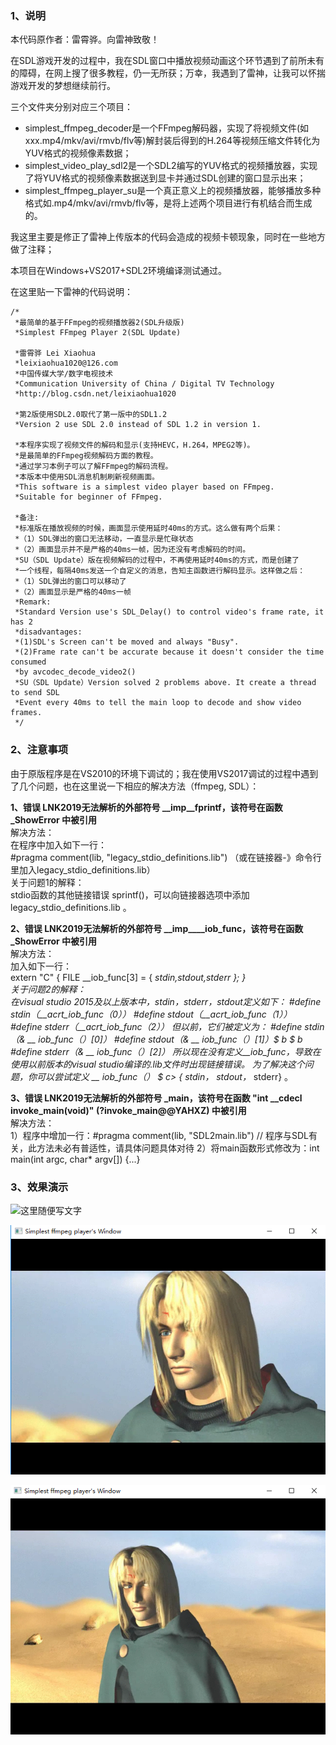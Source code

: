 ### 1、说明
本代码原作者：雷霄骅。向雷神致敬！  

在SDL游戏开发的过程中，我在SDL窗口中播放视频动画这个环节遇到了前所未有的障碍，在网上搜了很多教程，仍一无所获；万幸，我遇到了雷神，让我可以怀揣游戏开发的梦想继续前行。  

三个文件夹分别对应三个项目：  
* simplest_ffmpeg_decoder是一个FFmpeg解码器，实现了将视频文件(如xxx.mp4/mkv/avi/rmvb/flv等)解封装后得到的H.264等视频压缩文件转化为YUV格式的视频像素数据；  
* simplest_video_play_sdl2是一个SDL2编写的YUV格式的视频播放器，实现了将YUV格式的视频像素数据送到显卡并通过SDL创建的窗口显示出来；  
* simplest_ffmpeg_player_su是一个真正意义上的视频播放器，能够播放多种格式如.mp4/mkv/avi/rmvb/flv等，是将上述两个项目进行有机结合而生成的。  

我这里主要是修正了雷神上传版本的代码会造成的视频卡顿现象，同时在一些地方做了注释；  

本项目在Windows+VS2017+SDL2环境编译测试通过。  

在这里贴一下雷神的代码说明：  

```
/*  
 *最简单的基于FFmpeg的视频播放器2(SDL升级版)  
 *Simplest FFmpeg Player 2(SDL Update)  
 
 *雷霄骅 Lei Xiaohua  
 *leixiaohua1020@126.com  
 *中国传媒大学/数字电视技术  
 *Communication University of China / Digital TV Technology  
 *http://blog.csdn.net/leixiaohua1020  
 
 *第2版使用SDL2.0取代了第一版中的SDL1.2  
 *Version 2 use SDL 2.0 instead of SDL 1.2 in version 1.  
 
 *本程序实现了视频文件的解码和显示(支持HEVC，H.264，MPEG2等)。  
 *是最简单的FFmpeg视频解码方面的教程。  
 *通过学习本例子可以了解FFmpeg的解码流程。  
 *本版本中使用SDL消息机制刷新视频画面。  
 *This software is a simplest video player based on FFmpeg.  
 *Suitable for beginner of FFmpeg.  
 
 *备注:  
 *标准版在播放视频的时候，画面显示使用延时40ms的方式。这么做有两个后果：  
 *（1）SDL弹出的窗口无法移动，一直显示是忙碌状态  
 *（2）画面显示并不是严格的40ms一帧，因为还没有考虑解码的时间。  
 *SU（SDL Update）版在视频解码的过程中，不再使用延时40ms的方式，而是创建了  
 *一个线程，每隔40ms发送一个自定义的消息，告知主函数进行解码显示。这样做之后：  
 *（1）SDL弹出的窗口可以移动了  
 *（2）画面显示是严格的40ms一帧  
 *Remark:  
 *Standard Version use's SDL_Delay() to control video's frame rate, it has 2  
 *disadvantages:  
 *(1)SDL's Screen can't be moved and always "Busy".  
 *(2)Frame rate can't be accurate because it doesn't consider the time consumed  
 *by avcodec_decode_video2()  
 *SU（SDL Update）Version solved 2 problems above. It create a thread to send SDL  
 *Event every 40ms to tell the main loop to decode and show video frames.  
 */  
```
 
### 2、注意事项
由于原版程序是在VS2010的环境下调试的；我在使用VS2017调试的过程中遇到了几个问题，也在这里说一下相应的解决方法（ffmpeg, SDL）：

**1、错误 LNK2019无法解析的外部符号 __imp__fprintf，该符号在函数 _ShowError 中被引用**  
解决方法：  
在程序中加入如下一行：  
#pragma comment(lib, "legacy_stdio_definitions.lib")
（或在链接器-》命令行 里加入legacy_stdio_definitions.lib）  
关于问题1的解释：  
stdio函数的其他链接错误 sprintf()，可以向链接器选项中添加 legacy_stdio_definitions.lib 。

**2、错误 LNK2019无法解析的外部符号 __imp____iob_func，该符号在函数 _ShowError 中被引用**  
解决方法：  
加入如下一行：  
extern "C" { FILE __iob_func[3] = { *stdin,*stdout,*stderr }; }  
关于问题2的解释：  
在visual studio 2015及以上版本中，stdin，stderr，stdout定义如下：
#define stdin（__acrt_iob_func（0））
#define stdout（__acrt_iob_func（1））
#define stderr（__acrt_iob_func（2））
但以前，它们被定义为：
#define stdin （& __ iob_func（）[0]）
#define stdout（& __ iob_func（）[1]）$ b $ b #define stderr（& __ iob_func（）[2]）
所以现在没有定义__iob_func，导致在使用以前版本的visual studio编译的.lib文件时出现链接错误。
为了解决这个问题，你可以尝试定义 __ iob_func（） $ c> {* stdin，* stdout，* stderr} 。

**3、错误 LNK2019无法解析的外部符号 _main，该符号在函数 "int __cdecl invoke_main(void)" (?invoke_main@@YAHXZ) 中被引用**  
解决方法：  
1）程序中增加一行：#pragma comment(lib, "SDL2main.lib") // 程序与SDL有关，此方法未必有普适性，请具体问题具体对待
2）将main函数形式修改为：int main(int argc, char* argv[]) {...}


### 3、效果演示
![这里随便写文字](https://github.com/clw5180/SDL_ffmpeg_player/blob/master/screenshot/1.bmp)  

![这里随便写文字](https://github.com/clw5180/SDL_ffmpeg_player/blob/master/screenshot/2.bmp)  

![这里随便写文字](https://github.com/clw5180/SDL_ffmpeg_player/blob/master/screenshot/3.png)

